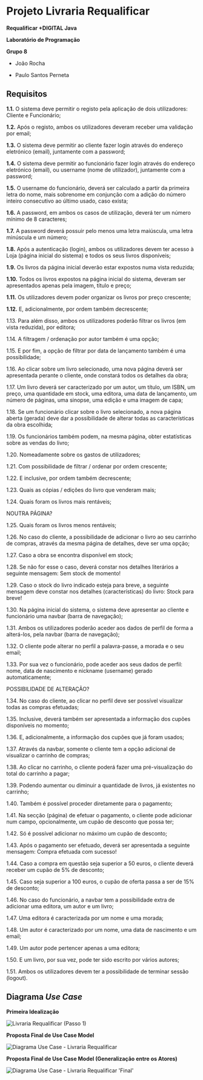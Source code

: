# Projeto Livraria Requalificar

__Requalificar +DIGITAL Java__

__Laboratório de Programação__

__Grupo 8__

- João Rocha

- Paulo Santos Perneta


## Requisitos

__1.1.__	O sistema deve permitir o registo pela aplicação de dois utilizadores: Cliente e Funcionário;

__1.2.__	Após o registo, ambos os utilizadores deveram receber uma validação por email;

__1.3.__	O sistema deve permitir ao cliente fazer login através do endereço eletrónico (email), juntamente com a password;

__1.4.__	O sistema deve permitir ao funcionário fazer login através do endereço eletrónico (email), ou username (nome de utilizador), juntamente com a password;

__1.5.__	O username do funcionário, deverá ser calculado a partir da primeira letra do nome, mais sobrenome em conjunção com a adição do número inteiro consecutivo ao último usado, caso exista;

__1.6.__	A password, em ambos os casos de utilização, deverá ter um número mínimo de 8 caracteres;

__1.7.__	A password deverá possuir pelo menos uma letra maiúscula, uma letra minúscula e um número;

__1.8.__	Após a autenticação (login), ambos os utilizadores devem ter acesso à Loja (página inicial do sistema) e todos os seus livros disponíveis;

__1.9.__	Os livros da página inicial deverão estar expostos numa vista reduzida;

__1.10.__	Todos os livros expostos na página inicial do sistema, deveram ser apresentados apenas pela imagem, título e preço;

__1.11.__	Os utilizadores devem poder organizar os livros por preço crescente;

__1.12.__	E, adicionalmente, por ordem também decrescente;

1.13.	Para além disso, ambos os utilizadores poderão filtrar os livros (em vista reduzida), por editora;

1.14.	A filtragem / ordenação por autor também é uma opção;

1.15.	E por fim, a opção de filtrar por data de lançamento também é uma possibilidade;

1.16.	Ao clicar sobre um livro selecionado, uma nova página deverá ser apresentada perante o cliente, onde constará todos os detalhes da obra;

1.17.	Um livro deverá ser caracterizado por um autor, um título, um ISBN, um preço, uma quantidade em stock, uma editora, uma data de lançamento, um número de páginas, uma sinopse, uma edição e uma imagem de capa;

1.18.	Se um funcionário clicar sobre o livro selecionado, a nova página aberta (gerada) deve dar a possibilidade de alterar todas as características da obra escolhida;

1.19.	Os funcionários também podem, na mesma página, obter estatísticas sobre as vendas do livro;

1.20.	Nomeadamente sobre os gastos de utilizadores;

1.21.	Com possibilidade de filtrar / ordenar por ordem crescente;

1.22.	E inclusive, por ordem também decrescente;

1.23.	Quais as cópias / edições do livro que venderam mais;

1.24.	Quais foram os livros mais rentáveis;

NOUTRA PÁGINA?

1.25.	Quais foram os livros menos rentáveis;

1.26.	No caso do cliente, a possibilidade de adicionar o livro ao seu carrinho de compras, através da mesma página de detalhes, deve ser uma opção;

1.27.	Caso a obra se encontra disponível em stock;

1.28.	Se não for esse o caso, deverá constar nos detalhes literários a seguinte mensagem: Sem stock de momento!

1.29.	Caso o stock do livro indicado esteja para breve, a seguinte mensagem deve constar nos detalhes (características) do livro: Stock para breve!

1.30.	Na página inicial do sistema, o sistema deve apresentar ao cliente e funcionário uma navbar (barra de navegação);

1.31.	Ambos os utilizadores poderão aceder aos dados de perfil de forma a alterá-los, pela navbar (barra de navegação);

1.32.	O cliente pode alterar no perfil a palavra-passe, a morada e o seu email;

1.33.	Por sua vez o funcionário, pode aceder aos seus dados de perfil: nome, data de nascimento e nickname (username) gerado automaticamente;

POSSIBILIDADE DE ALTERAÇÃO?

1.34.	No caso do cliente, ao clicar no perfil deve ser possível visualizar todas as compras efetuadas;

1.35.	Inclusive, deverá também ser apresentada a informação dos cupões disponíveis no momento;

1.36.	E, adicionalmente, a informação dos cupões que já foram usados;

1.37.	Através da navbar, somente o cliente tem a opção adicional de visualizar o carrinho de compras;

1.38.	Ao clicar no carrinho, o cliente poderá fazer uma pré-visualização do total do carrinho a pagar;

1.39.	Podendo aumentar ou diminuir a quantidade de livros, já existentes no carrinho;

1.40.	Também é possível proceder diretamente para o pagamento;

1.41.	Na secção (página) de efetuar o pagamento, o cliente pode adicionar num campo, opcionalmente, um cupão de desconto que possa ter;

1.42.	Só é possível adicionar no máximo um cupão de desconto;

1.43.	Após o pagamento ser efetuado, deverá ser apresentada a seguinte mensagem: Compra efetuada com sucesso!

1.44.	Caso a compra em questão seja superior a 50 euros, o cliente deverá receber um cupão de 5% de desconto;

1.45.	Caso seja superior a 100 euros, o cupão de oferta passa a ser de 15% de desconto;

1.46.	No caso do funcionário, a navbar tem a possibilidade extra de adicionar uma editora, um autor e um livro;

1.47.	Uma editora é caracterizada por um nome e uma morada;

1.48.	Um autor é caracterizado por um nome, uma data de nascimento e um email;

1.49.	Um autor pode pertencer apenas a uma editora;

1.50.	E um livro, por sua vez, pode ter sido escrito por vários autores;

1.51.	Ambos os utilizadores devem ter a possibilidade de terminar sessão (logout).


## Diagrama *Use Case*

__Primeira Idealização__

![Livraria Requalificar (Passo 1)](https://user-images.githubusercontent.com/97111949/159070763-908da997-fc3b-4c92-acae-32a8bbbd1f87.png)


__Proposta Final de Use Case Model__

![Diagrama Use Case - Livraria Requalificar](https://user-images.githubusercontent.com/97111949/159070863-3d46bc65-0bea-4f45-b30b-3247f2cd9db0.png)

__Proposta Final de Use Case Model (Generalização entre os Atores)__

![Diagrama Use Case - Livraria Requalificar 'Final'](https://user-images.githubusercontent.com/97111949/159177808-f80d9981-eac1-4de2-9444-7057d6287141.png)
